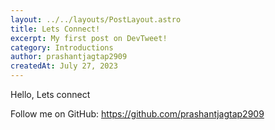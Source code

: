 ```yaml
---
layout: ../../layouts/PostLayout.astro
title: Lets Connect!
excerpt: My first post on DevTweet!
category: Introductions
author: prashantjagtap2909
createdAt: July 27, 2023
---
```


Hello, Lets connect

Follow me on GitHub: https://github.com/prashantjagtap2909
